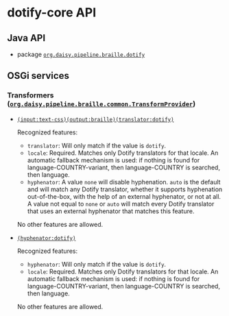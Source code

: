 # dotify-core API

## Java API

- package <a href="java/org/daisy/pipeline/braille/dotify/" class="apidoc"><code>org.daisy.pipeline.braille.dotify</code></a>

## OSGi services

### Transformers ([`org.daisy.pipeline.braille.common.TransformProvider`](http://daisy.github.io/pipeline/api/org/daisy/pipeline/braille/common/TransformProvider.html))

- [`(input:text-css)(output:braille)(translator:dotify)`](java/org/daisy/pipeline/braille/dotify/impl/DotifyTranslatorImpl.java)
  
  Recognized features:
  
  - `translator`: Will only match if the value is `dotify`.
  - `locale`: Required. Matches only Dotify translators for that
      locale. An automatic fallback mechanism is used: if nothing is
      found for language-COUNTRY-variant, then language-COUNTRY is
      searched, then language.
  - `hyphenator`: A value `none` will disable hyphenation. `auto` is
      the default and will match any Dotify translator, whether it
      supports hyphenation out-of-the-box, with the help of an
      external hyphenator, or not at all. A value not equal to `none`
      or `auto` will match every Dotify translator that uses an
      external hyphenator that matches this feature.
  
  No other features are allowed.
  
- [`(hyphenator:dotify)`](java/org/daisy/pipeline/braille/dotify/impl/DotifyHyphenatorImpl.java)
  
  Recognized features:
  
  - `hyphenator`: Will only match if the value is `dotify`.
  - `locale`: Required. Matches only Dotify translators for that
      locale. An automatic fallback mechanism is used: if nothing is
      found for language-COUNTRY-variant, then language-COUNTRY is
      searched, then language.
  
  No other features are allowed.
  


<link rev="dp2:doc" href="./"/>
<link rel="rdf:type" href="http://www.daisy.org/ns/pipeline/apidoc"/>
